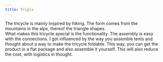 ```yaml
---
title: Trigla
---
```

The tricycle is mainly inspired by hiking. The form comes from the mountains in the alps, thereof the triangle shapes.  
What makes this tricycle special is the functionality. The assembly is easy with the connections. 
I got influenced by the way you assemble tents and thought about a way to make the tricycle foldable. 
This way, you can get the product in a flat package and also assemble it yourself. 
This will also reduce the cost, with logistics in thought.
